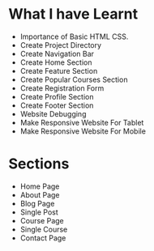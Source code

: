 # What I have Learnt

- Importance of Basic HTML CSS.
- Create Project Directory
- Create Navigation Bar
- Create Home Section
- Create Feature Section
- Create Popular Courses Section
- Create Registration Form
- Create Profile Section
- Create Footer Section
- Website Debugging
- Make Responsive Website For Tablet
- Make Responsive Website For Mobile

# Sections
- Home Page
- About Page
- Blog Page
- Single Post
- Course Page
- Single Course
- Contact Page
